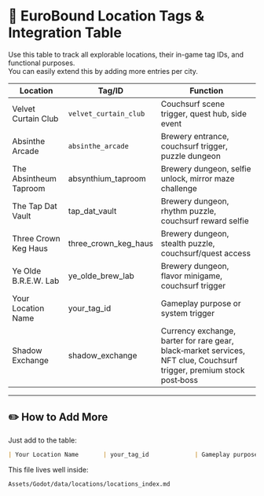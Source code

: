# 📍 EuroBound Location Tags & Integration Table

Use this table to track all explorable locations, their in-game tag IDs, and functional purposes.  
You can easily extend this by adding more entries per city.

| **Location**            | **Tag/ID**              | **Function**                                               |
|-------------------------|-------------------------|------------------------------------------------------------|
| Velvet Curtain Club     | `velvet_curtain_club`   | Couchsurf scene trigger, quest hub, side event            |
| Absinthe Arcade         | `absinthe_arcade`       | Brewery entrance, couchsurf trigger, puzzle dungeon       |
| The Absintheum Taproom  | absynthium_taproom      | Brewery dungeon, selfie unlock, mirror maze challenge     |
| The Tap Dat Vault       | tap_dat_vault           | Brewery dungeon, rhythm puzzle, couchsurf reward selfie   |
| Three Crown Keg Haus    | three_crown_keg_haus    | Brewery dungeon, stealth puzzle, couchsurf/quest access   |
| Ye Olde B.R.E.W. Lab    | ye_olde_brew_lab        | Brewery dungeon, flavor minigame, couchsurf trigger       |
| Your Location Name       | your_tag_id             | Gameplay purpose or system trigger                         |
| Shadow Exchange         | shadow_exchange         |Currency exchange, barter for rare gear, black‑market services, NFT clue,     Couchsurf trigger, premium stock post‑boss          |

---

## ✏️ How to Add More

Just add to the table:

```markdown
| Your Location Name       | your_tag_id             | Gameplay purpose or system trigger                         |
```

This file lives well inside:
```
Assets/Godot/data/locations/locations_index.md
```
